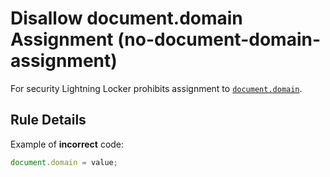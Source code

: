 # Disallow document.domain Assignment (no-document-domain-assignment)

For security Lightning Locker prohibits assignment to [`document.domain`][1].

## Rule Details

Example of **incorrect** code:

```js
document.domain = value;
```

[1]: https://developer.mozilla.org/en-US/docs/Web/API/Document/domain

